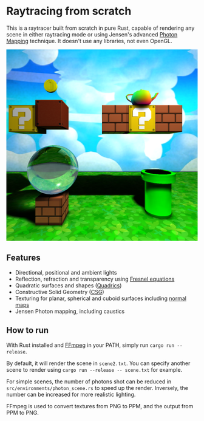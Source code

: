# Raytracing from scratch

This is a raytracer built from scratch in pure Rust, capable of rendering any scene in either raytracing mode or using Jensen's advanced [Photon Mapping](https://en.wikipedia.org/wiki/Photon_mapping) technique.
It doesn't use any libraries, not even OpenGL.

![Demo](render/rgb.png "Demo")

## Features

- Directional, positional and ambient lights
- Reflection, refraction and transparency using [Fresnel equations](https://en.wikipedia.org/wiki/Fresnel_equations)
- Quadratic surfaces and shapes ([Quadrics](https://en.wikipedia.org/wiki/Quadric))
- Constructive Solid Geometry ([CSG](https://en.wikipedia.org/wiki/Constructive_solid_geometry))
- Texturing for planar, spherical and cuboid surfaces including [normal maps](https://en.wikipedia.org/wiki/Normal_mapping)
- Jensen Photon mapping, including caustics

## How to run

With Rust installed and [FFmpeg](https://ffmpeg.org/download.html) in your PATH, simply run `cargo run --release`.

By default, it will render the scene in `scene2.txt`. You can specify another scene to render using `cargo run --release -- scene.txt` for example.

For simple scenes, the number of photons shot can be reduced in `src/environments/photon_scene.rs` to speed up the render. Inversely, the number can be increased for more realistic lighting.

FFmpeg is used to convert textures from PNG to PPM, and the output from PPM to PNG.
